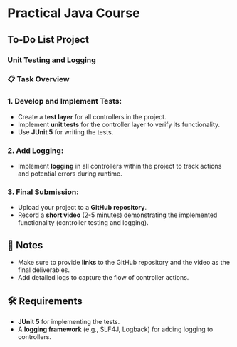 # Practical Java Course

## To-Do List Project

### Unit Testing and Logging

### 📋 Task Overview

### 1. **Develop and Implement Tests:**
- Create a **test layer** for all controllers in the project.
- Implement **unit tests** for the controller layer to verify its functionality.
- Use **JUnit 5** for writing the tests.

### 2. **Add Logging:**
- Implement **logging** in all controllers within the project to track actions and potential errors during runtime.

### 3. **Final Submission:**
- Upload your project to a **GitHub repository**.
- Record a **short video** (2-5 minutes) demonstrating the implemented functionality (controller testing and logging).

## 📌 Notes
- Make sure to provide **links** to the GitHub repository and the video as the final deliverables.
- Add detailed logs to capture the flow of controller actions.

## 🛠️ Requirements
- **JUnit 5** for implementing the tests.
- A **logging framework** (e.g., SLF4J, Logback) for adding logging to controllers.

